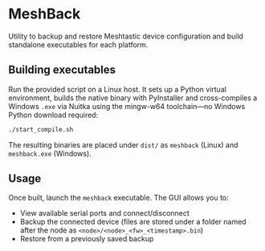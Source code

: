 # MeshBack

Utility to backup and restore Meshtastic device configuration and build
standalone executables for each platform.

## Building executables

Run the provided script on a Linux host. It sets up a Python virtual
environment, builds the native binary with PyInstaller and cross-compiles a
Windows `.exe` via Nuitka using the mingw-w64 toolchain—no Windows Python
download required:

```bash
./start_compile.sh
```

The resulting binaries are placed under `dist/` as `meshback` (Linux) and
`meshback.exe` (Windows).

## Usage

Once built, launch the `meshback` executable. The GUI allows you to:

- View available serial ports and connect/disconnect
- Backup the connected device (files are stored under a folder named after the
  node as `<node>/<node>_<fw>_<timestamp>.bin`)
- Restore from a previously saved backup

